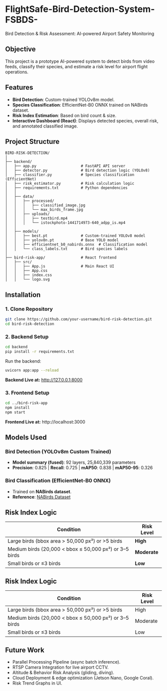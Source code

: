 # FlightSafe-Bird-Detection-System-FSBDS-

Bird Detection & Risk Assessment: AI-powered Airport Safety Monitoring

## Objective

This project is a prototype AI-powered system to detect birds from video feeds, classify their species, and estimate a risk level for airport flight operations.

## Features

- **Bird Detection**: Custom-trained YOLOv8m model.
- **Species Classification**: EfficientNet-B0 ONNX trained on NABirds dataset.
- **Risk Index Estimation**: Based on bird count & size.
- **Interactive Dashboard (React)**: Displays detected species, overall risk, and annotated classified image.

## Project Structure

```
BIRD-RISK-DETECTION/
│
├── backend/
│   ├── app.py                    # FastAPI API server
│   ├── detector.py               # Bird detection logic (YOLOv8)
│   ├── classifier.py             # Species classification (EfficientNet)
│   ├── risk_estimator.py         # Risk calculation logic
│   ├── requirements.txt          # Python dependencies
│   │
│   ├── data/
│   │   ├── processed/
│   │   │   ├── classified_image.jpg
│   │   │   └── max_birds_frame.jpg
│   │   ├── uploads/
│   │   │   ├── testbird.mp4
│   │   │   └── istockphoto-1441714973-640_adpp_is.mp4
│   │
│   ├── models/
│   │   ├── best.pt               # Custom-trained YOLOv8 model
│   │   ├── yolov8n.pt            # Base YOLO model
│   │   ├── efficientnet_b0_nabirds.onnx  # Classification model
│   │   └── class_labels.txt      # Bird species labels
│
├── bird-risk-app/                # React frontend
│   ├── src/
│   │   ├── App.js                # Main React UI
│   │   ├── App.css
│   │   ├── index.css
│   │   └── logo.svg
```

## Installation

### 1. Clone Repository

```bash
git clone https://github.com/your-username/bird-risk-detection.git
cd bird-risk-detection
```

### 2. Backend Setup

```bash
cd backend
pip install -r requirements.txt
```

Run the backend:
```bash
uvicorn app:app --reload
```

**Backend Live at:** http://127.0.0.1:8000

### 3. Frontend Setup

```bash
cd ../bird-risk-app
npm install
npm start
```

**Frontend Live at:** http://localhost:3000

## Models Used

### Bird Detection (YOLOv8m Custom Trained)
- **Model summary (fused)**: 92 layers, 25,840,339 parameters  
- **Precision**: 0.825 | **Recall**: 0.725 | **mAP50**: 0.838 | **mAP50-95**: 0.326

### Bird Classification (EfficientNet-B0 ONNX)
- Trained on **NABirds dataset**.  
- **Reference**: [NABirds Dataset](https://dl.allaboutbirds.org/nabirds)

## Risk Index Logic
| Condition | Risk Level |
|-----------|------------|
| Large birds (bbox area > 50,000 px²) or >5 birds | **High** |
| Medium birds (20,000 < bbox ≤ 50,000 px²) or 3–5 birds | **Moderate** |
| Small birds or ≤3 birds | **Low** |

## Risk Index Logic

| Condition | Risk Level |
|-----------|------------|
| Large birds (bbox area > 50,000 px²) or >5 birds | High |
| Medium birds (20,000 < bbox ≤ 50,000 px²) or 3–5 birds | Moderate |
| Small birds or ≤3 birds | Low |

## Future Work

- Parallel Processing Pipeline (async batch inference).
- RTSP Camera Integration for live airport CCTV.
- Altitude & Behavior Risk Analysis (gliding, diving).
- Cloud Deployment & edge optimization (Jetson Nano, Google Coral).
- Risk Trend Graphs in UI.
